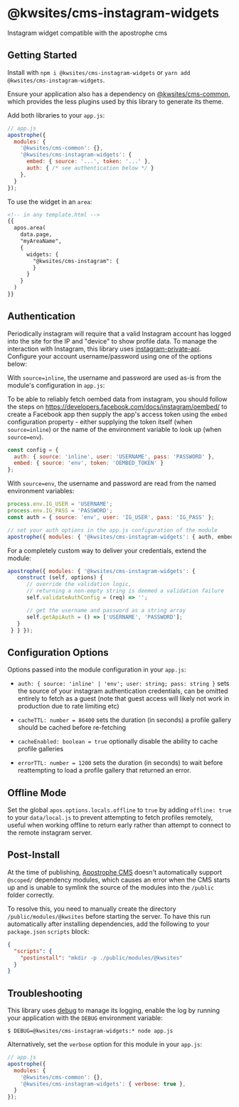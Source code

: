 # @kwsites/cms-instagram-widgets

Instagram widget compatible with the apostrophe cms

## Getting Started

Install with `npm i @kwsites/cms-instagram-widgets` or `yarn add @kwsites/cms-instagram-widgets`.

Ensure your application also has a dependency on [@kwsites/cms-common](https://github.com/kwsites/cms-common),
which provides the less plugins used by this library to generate its theme.

Add both libraries to your `app.js`:

```javascript
// app.js
apostrophe({
  modules: {
    '@kwsites/cms-common': {},
    '@kwsites/cms-instagram-widgets': {
      embed: { source: '...', token: '...' },
      auth: { /* see authentication below */ }
    },
  }
});
```

To use the widget in an `area`:

```html
<!-- in any template.html -->
{{
  apos.area(
    data.page,
    "myAreaName",
    {
      widgets: {
        "@kwsites/cms-instagram": {
        }
      }
    }
  )
}}
```

## Authentication

Periodically instagram will require that a valid Instagram account has logged into the site for the IP and "device"
to show profile data. To manage the interaction with Instagram, this library uses
[instagram-private-api](https://npmjs.com/package/instagram-private-api). Configure your account username/password
using one of the options below:

With `source=inline`, the username and password are used as-is from the module's configuration in `app.js`:

To be able to reliably fetch oembed data from instagram, you should follow the steps on
https://developers.facebook.com/docs/instagram/oembed/ to create a Facebook app then supply the app's access
token using the `embed` configuration property - either supplying the token itself (when `source=inline`)
or the name of the environment variable to look up (when `source=env`).

```javascript
const config = {
  auth: { source: 'inline', user: 'USERNAME', pass: 'PASSWORD' },
  embed: { source: 'env', token: 'OEMBED_TOKEN' }
};
```

With `source=env`, the username and password are read from the named environment variables:

```javascript
process.env.IG_USER = 'USERNAME';
process.env.IG_PASS = 'PASSWORD';
const auth = { source: 'env', user: 'IG_USER', pass: 'IG_PASS' };
```

```javascript
// set your auth options in the app.js configuration of the module
apostrophe({ modules: { '@kwsites/cms-instagram-widgets': { auth, embed } } });
```

For a completely custom way to deliver your credentials, extend the module:

```javascript
apostrophe({ modules: { '@kwsites/cms-instagram-widgets': {
   construct (self, options) {
      // override the validation logic,
      // returning a non-empty string is deemed a validation failure
      self.validateAuthConfig = (req) => '';

      // get the username and password as a string array
      self.getApiAuth = () => ['USERNAME', 'PASSWORD'];
   }
 } } });
```

## Configuration Options

Options passed into the module configuration in your `app.js`:

- `auth: { source: 'inline' | 'env'; user: string; pass: string }`
  sets the source of your instagram authentication credentials, can be omitted entirely to fetch as a guest (note that guest access will likely not work in production due to rate limiting etc)

- `cacheTTL: number = 86400`
  sets the duration (in seconds) a profile gallery should be cached before re-fetching

- `cacheEnabled: boolean = true`
  optionally disable the ability to cache profile galleries

- `errorTTL: number = 1200`
  sets the duration (in seconds) to wait before reattempting to load a profile gallery that returned an error.

## Offline Mode

Set the global `apos.options.locals.offline` to `true` by adding `offline: true` to your `data/local.js` to prevent
attempting to fetch profiles remotely, useful when working offline to return early rather than attempt to connect to
the remote instagram server.


## Post-Install

At the time of publishing, [Apostrophe CMS](https://apostrophecms.org/) doesn't automatically support `@scoped/` dependency modules,
which causes an error when the CMS starts up and is unable to symlink the source of the modules into the `/public` folder correctly.

To resolve this, you need to manually create the directory `/public/modules/@kwsites` before starting the server. To have this run
automatically after installing dependencies, add the following to your `package.json` `scripts` block:

```json
{
  "scripts": {
    "postinstall": "mkdir -p ./public/modules/@kwsites"
  }
}
```

## Troubleshooting

This library uses [debug](https://www.npmjs.com/package/debug) to manage its logging,
enable the log by running your application with the `DEBUG` environment variable:

```
$ DEBUG=@kwsites/cms-instagram-widgets:* node app.js
```

Alternatively, set the `verbose` option for this module in your `app.js`:

```javascript
// app.js
apostrophe({
  modules: {
    '@kwsites/cms-common': {},
    '@kwsites/cms-instagram-widgets': { verbose: true },
  }
});
```



